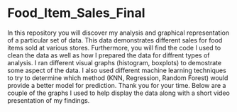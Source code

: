 # Food_Item_Sales_Final
In this repository you will discover my analysis and graphical representation of a particular set of data. This data demonstrates different sales for food items sold at various stores. Furthermore, you will find the code I used to clean the data as well as how I prepared the data for diffrent types of analysis. I ran different visual graphs (histogram, boxplots) to demostrate some aspect of the data. I also used different machine learning techniques to try to determine which method (KNN, Regression, Random Forest) would provide a better model for prediction. 
Thank you for your time.
Below are a couple of the graphs I used to help display the data along with a short video presentation of my findings.
